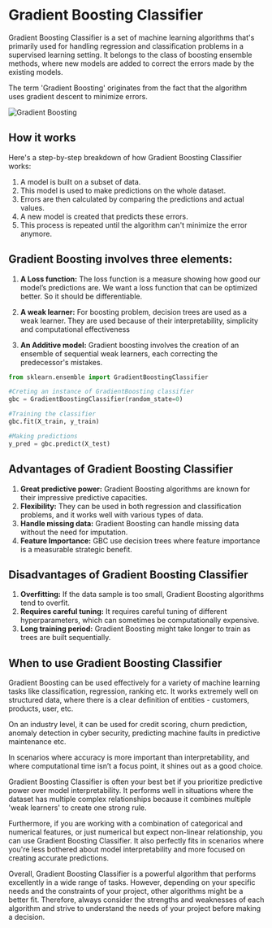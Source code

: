 # Gradient Boosting Classifier

Gradient Boosting Classifier is a set of machine learning algorithms that's primarily used for handling regression and classification problems in a supervised learning setting. It belongs to the class of boosting ensemble methods, where new models are added to correct the errors made by the existing models.

The term 'Gradient Boosting' originates from the fact that the algorithm uses gradient descent to minimize errors.

![Gradient Boosting](https://miro.medium.com/max/700/1*QJZ6W-Pck_W7RlIDwUIN9Q.jpeg)

## How it works

Here's a step-by-step breakdown of how Gradient Boosting Classifier works:

1. A model is built on a subset of data.
2. This model is used to make predictions on the whole dataset.
3. Errors are then calculated by comparing the predictions and actual values.
4. A new model is created that predicts these errors.
5. This process is repeated until the algorithm can't minimize the error anymore.

## Gradient Boosting involves three elements:

1. **A Loss function:** The loss function is a measure showing how good our model’s predictions are. We want a loss function that can be optimized better. So it should be differentiable.

2. **A weak learner:** For boosting problem, decision trees are used as a weak learner. They are used because of their interpretability, simplicity and computational effectiveness

3. **An Additive model:** Gradient boosting involves the creation of an ensemble of sequential weak learners, each correcting the predecessor's mistakes.

```python
from sklearn.ensemble import GradientBoostingClassifier

#Creting an instance of GradientBoosting classifier
gbc = GradientBoostingClassifier(random_state=0)

#Training the classifier
gbc.fit(X_train, y_train)

#Making predictions
y_pred = gbc.predict(X_test)
```

## Advantages of Gradient Boosting Classifier

1. **Great predictive power:** Gradient Boosting algorithms are known for their impressive predictive capacities.
2. **Flexibility:** They can be used in both regression and classification problems, and it works well with various types of data.
3. **Handle missing data:** Gradient Boosting can handle missing data without the need for imputation.
4. **Feature Importance:** GBC use decision trees where feature importance is a measurable strategic benefit.

## Disadvantages of Gradient Boosting Classifier

1. **Overfitting:** If the data sample is too small, Gradient Boosting algorithms tend to overfit.
2. **Requires careful tuning:** It requires careful tuning of different hyperparameters, which can sometimes be computationally expensive.
3. **Long training period:** Gradient Boosting might take longer to train as trees are built sequentially.

## When to use Gradient Boosting Classifier

Gradient Boosting can be used effectively for a variety of machine learning tasks like classification, regression, ranking etc. It works extremely well on structured data, where there is a clear definition of entities - customers, products, user, etc.

On an industry level, it can be used for credit scoring, churn prediction, anomaly detection in cyber security, predicting machine faults in predictive maintenance etc.

In scenarios where accuracy is more important than interpretability, and where computational time isn’t a focus point, it shines out as a good choice.

Gradient Boosting Classifier is often your best bet if you prioritize predictive power over model interpretability. It performs well in situations where the dataset has multiple complex relationships because it combines multiple 'weak learners' to create one strong rule.

Furthermore, if you are working with a combination of categorical and numerical features, or just numerical but expect non-linear relationship, you can use Gradient Boosting Classifier. It also perfectly fits in scenarios where you're less bothered about model interpretability and more focused on creating accurate predictions.

Overall, Gradient Boosting Classifier is a powerful algorithm that performs excellently in a wide range of tasks. However, depending on your specific needs and the constraints of your project, other algorithms might be a better fit. Therefore, always consider the strengths and weaknesses of each algorithm and strive to understand the needs of your project before making a decision.

